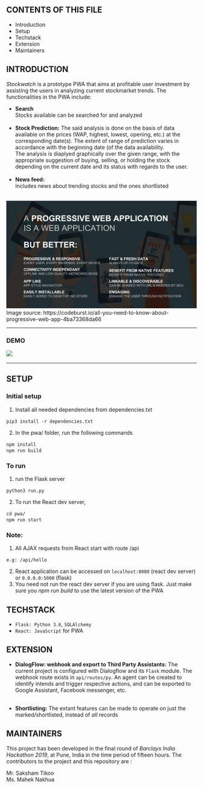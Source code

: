 CONTENTS OF THIS FILE 
---------------------

 * Introduction
 * Setup
 * Techstack
 * Extension
 * Maintainers

INTRODUCTION
------------

*Stockwatch* is a prototype PWA that aims at profitable user investment by assisting the users in analyzing current stockmarket trends. The functionalities in the PWA include:<br>
  * **Search**<br>Stocks available can be searched for and analyzed<br><br>
  * **Stock Prediction:** The said analysis is done on the basis of data available on the prices (WAP, highest, lowest, opening, etc.) at the corresponding date(s). The extent of range of prediction varies in accordance with the beginning date (of the data availability.<br>The analysis is diaplyed graphically over the given range, with the appropriate suggestion of buying, selling, or holding the stock depending on the current date and its status with regards to the user.<br><br>
  * **News feed:**<br> Includes news about trending stocks and the ones shortlisted <br><br>
  
<img src="https://github.com/nidheekamble/barclays19/blob/master/whatIsPWA.PNG"> 
Image source: https://codeburst.io/all-you-need-to-know-about-progressive-web-app-4ba73368da66 <hr>

### DEMO
<img src="https://github.com/nidheekamble/stockWatch/blob/master/demo.gif" width=1000> <hr>

SETUP
-----

### Initial setup
1. Install all needed dependencies from dependencies.txt
```
pip3 install -r dependencies.txt
```
2. In the pwa/ folder, run the following commands
```
npm install
npm run build
```

### To run

1. run the Flask server
```
python3 run.py
```

2. To run the React dev server,
```
cd pwa/
npm run start
```
### Note:
1. All AJAX requests from React start with route /api
```
e.g: /api/hello
```
2. React application can be accessed on `localhost:8080` (react dev server) or `0.0.0.0:5000` (flask)
3. You need not run the react dev server if you are using flask. Just make sure you *npm run build* to use the latest version of the PWA


TECHSTACK
---------

* `Flask: Python 3.6`, `SQLAlchemy`
* `React: JavaScript` for PWA

EXTENSION
---------

* **DialogFlow: webhook and export to Third Party Assistants:** The current project is configured with Dialogflow and its `Flask` module. The webhook route exists in `api/routes/py`. An agent can be created to identify intends and trigger respective actions, and can be exported to Google Assistant, Facebook messenger, etc. <br><br>

* **Shortlisting:** The extant features can be made to operate on just the marked/shortlisted, instead of *all* records


 MAINTAINERS
 -----------

This project has been developed in the final round of *Barclays India Hackathon 2019*, at Pune, India in the time period of fifteen hours.
The contributors to the project and this repository are :

Mr. Saksham Tikoo<br>
Ms. Mahek Nakhua<br>


